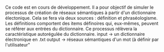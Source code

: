 Ce code est en cours de développement.
Il a pour objectif de simuler le processus de création de réseaux sémantiques à partir d'un dictionnaire électonique. Cela se fera via deux sources : définition et phraséologisme. Les définitions comportent des items définoires qui, eux-mêmes, peuvent se référer aux entrées du dictionnaire. Ce processus rélèvera la caractéristique autorégulée du dictionnaire. 
input -> un dictionnaire électronique en .txt
output -> réseaux sémantiques d'un mot (à définir par l'utilisateur"

